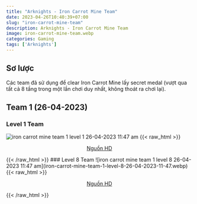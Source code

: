 ```yaml
---
title: "Arknights - Iron Carrot Mine Team"
date: 2023-04-26T10:40:39+07:00
slug: "iron-carrot-mine-team"
description: Arknights - Iron Carrot Mine Team
image: iron-carrot-mine-team.webp
categories: Gaming
tags: ['Arknights']
---
```

## Sơ lược   
Các team đã sử dụng để clear Iron Carrot Mine lấy secret medal (vượt qua tất cả 8 tầng trong một lần chơi duy nhất, không thoát ra chơi lại).
## Team 1 (26-04-2023)
### Level 1 Team    
![iron carrot mine team 1 level 1 26-04-2023 11:47 am](iron-carrot-mine-team-1-level-1-26-04-2023-11-47.webp)
{{< raw_html >}} 
<p style="text-align: center;"><a class="link" href="https://imgur.com/50iQAlD" target="_blank" rel="noopener">Nguồn HD</a></p>
{{< /raw_html >}}
### Level 8 Team
![iron carrot mine team 1 level 8 26-04-2023 11:47 am](iron-carrot-mine-team-1-level-8-26-04-2023-11-47.webp)
{{< raw_html >}} 
<p style="text-align: center;"><a class="link" href="https://imgur.com/Fa0WfOB" target="_blank" rel="noopener">Nguồn HD</a></p>
{{< /raw_html >}}   

